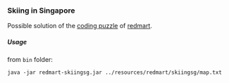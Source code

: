 ### Skiing in Singapore

Possible solution of the [coding puzzle](http://geeks.redmart.com/2015/01/07/skiing-in-singapore-a-coding-diversion/) of [redmart](https://github.com/Redmart).

##### Usage
from `bin` folder:

``
java -jar redmart-skiingsg.jar ../resources/redmart/skiingsg/map.txt
``